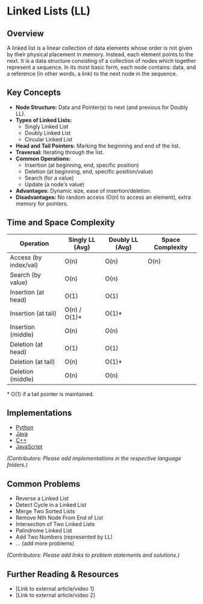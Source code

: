 # Linked Lists (LL)

## Overview

A linked list is a linear collection of data elements whose order is not given by their physical placement in memory. Instead, each element points to the next. It is a data structure consisting of a collection of nodes which together represent a sequence. In its most basic form, each node contains: data, and a reference (in other words, a link) to the next node in the sequence.

## Key Concepts

*   **Node Structure:** Data and Pointer(s) to next (and previous for Doubly LL).
*   **Types of Linked Lists:**
    *   Singly Linked List
    *   Doubly Linked List
    *   Circular Linked List
*   **Head and Tail Pointers:** Marking the beginning and end of the list.
*   **Traversal:** Iterating through the list.
*   **Common Operations:**
    *   Insertion (at beginning, end, specific position)
    *   Deletion (at beginning, end, specific position/value)
    *   Search (for a value)
    *   Update (a node's value)
*   **Advantages:** Dynamic size, ease of insertion/deletion.
*   **Disadvantages:** No random access (O(n) to access an element), extra memory for pointers.

## Time and Space Complexity

| Operation             | Singly LL (Avg) | Doubly LL (Avg) | Space Complexity |
|-----------------------|-----------------|-----------------|------------------|
| Access (by index/val) | O(n)            | O(n)            | O(n)             |
| Search (by value)     | O(n)            | O(n)            |                  |
| Insertion (at head)   | O(1)            | O(1)            |                  |
| Insertion (at tail)   | O(n) / O(1)\*   | O(1)\*          |                  |
| Insertion (middle)    | O(n)            | O(n)            |                  |
| Deletion (at head)    | O(1)            | O(1)            |                  |
| Deletion (at tail)    | O(n)            | O(1)\*          |                  |
| Deletion (middle)     | O(n)            | O(n)            |                  |

\* O(1) if a tail pointer is maintained.

## Implementations

*   [Python](./Implementations/Python/)
*   [Java](./Implementations/Java/)
*   [C++](./Implementations/Cpp/)
*   [JavaScript](./Implementations/JavaScript/)

*(Contributors: Please add implementations in the respective language folders.)*

## Common Problems

*   Reverse a Linked List
*   Detect Cycle in a Linked List
*   Merge Two Sorted Lists
*   Remove Nth Node From End of List
*   Intersection of Two Linked Lists
*   Palindrome Linked List
*   Add Two Numbers (represented by LL)
*   ... (add more problems)

*(Contributors: Please add links to problem statements and solutions.)*

## Further Reading & Resources

*   [Link to external article/video 1]
*   [Link to external article/video 2]
